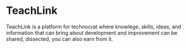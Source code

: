 # TeachLink
TeachLink is a platform for technocrat where knowlege, skills, ideas, and information that can bring about development and improvement can be shared, dissected, you can also earn from it.
